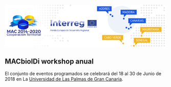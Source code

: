 ![II Edición](images/LogoINTERREG-MAC_es.png)
## MACbioIDi workshop anual
El conjunto de eventos programados se celebrará del 18 al 30 de Junio de 2018 en La [Universidad de Las Palmas de Gran Canaria](https://www.ulpgc.es/).
